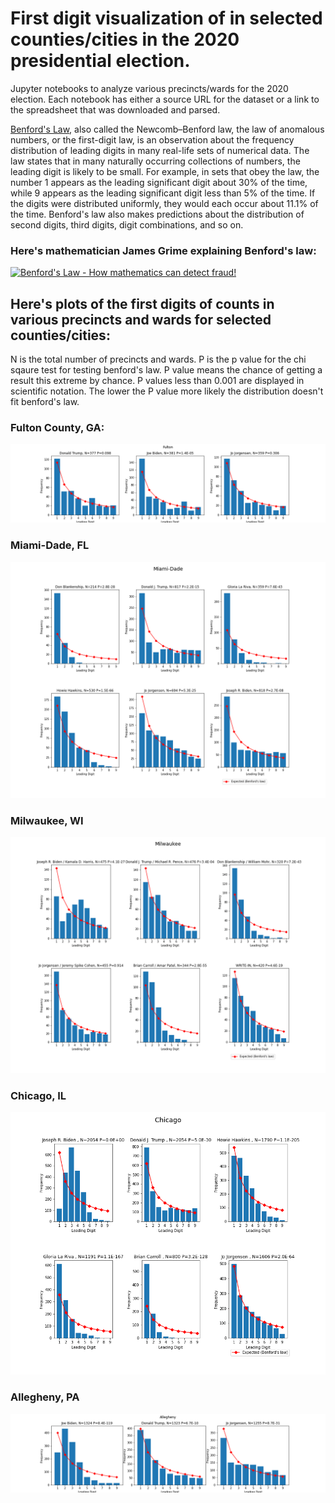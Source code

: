 # First digit visualization of in selected counties/cities in the 2020 presidential election.

Jupyter notebooks to analyze various precincts/wards for the 2020 election. Each notebook has either a source URL for the dataset or a link to the spreadsheet that was downloaded and parsed.

[Benford's Law](https://en.wikipedia.org/wiki/Benford%27s_law), also called the Newcomb–Benford law, the law of anomalous numbers, or the first-digit law, is an observation about the frequency distribution of leading digits in many real-life sets of numerical data. The law states that in many naturally occurring collections of numbers, the leading digit is likely to be small. For example, in sets that obey the law, the number 1 appears as the leading significant digit about 30% of the time, while 9 appears as the leading significant digit less than 5% of the time. If the digits were distributed uniformly, they would each occur about 11.1% of the time. Benford's law also makes predictions about the distribution of second digits, third digits, digit combinations, and so on.

### Here's mathematician James Grime explaining Benford's law:
[![Benford's Law - How mathematics can detect fraud!](https://img.youtube.com/vi/vIsDjbhbADY/0.jpg)](https://www.youtube.com/watch?v=vIsDjbhbADY)



## Here's plots of the first digits of counts in various precincts and wards for selected counties/cities:

N is the total number of precincts and wards. P is the p value for the chi sqaure test for testing benford's law. P value means the chance of getting a result this extreme by chance. P values less than 0.001 are displayed in scientific notation. The lower the P value more likely the distribution doesn't fit benford's law. 

### Fulton County, GA:
![Fulton County](/images/fulton.png)

### Miami-Dade, FL
![Miami-Dade](/images/miami_dade.png)

### Milwaukee, WI
![Milwaukee](/images/milwaukee.png)

### Chicago, IL
![Chicago](/images/chicago.png)

### Allegheny, PA
![Allegheny](/images/allegheny.png)
